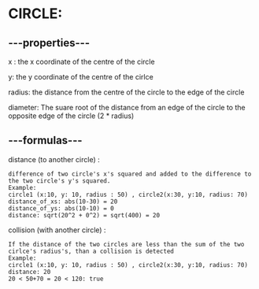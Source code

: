 # CIRCLE:

## ---properties---
x : the x coordinate of the centre of the circle


y: the y coordinate of the centre of the cirlce


radius: the distance from the centre of the circle to the edge of the circle


diameter:  The suare root of the distance from an edge of the circle to the opposite edge of the circle (2 * radius) 



## ---formulas---
distance (to another circle) :

    difference of two circle's x's squared and added to the difference to the two circle's y's squared.
    Example:
    circle1 (x:10, y: 10, radius : 50) , circle2(x:30, y:10, radius: 70)
    distance_of_xs: abs(10-30) = 20
    distance_of_ys: abs(10-10) = 0
    distance: sqrt(20^2 + 0^2) = sqrt(400) = 20
  
collision (with another circle) :

    If the distance of the two circles are less than the sum of the two cirlce's radius's, than a collision is detected
    Example:
    circle1 (x:10, y: 10, radius : 50) , circle2(x:30, y:10, radius: 70)
    distance: 20
    20 < 50+70 = 20 < 120: true
    
